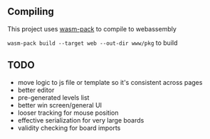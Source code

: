 ## Compiling

This project uses [wasm-pack](https://rustwasm.github.io/docs/wasm-pack/) to compile to webassembly

`wasm-pack build --target web --out-dir www/pkg` to build


## TODO

- move logic to js file or template so it's consistent across pages
- better editor
- pre-generated levels list
- better win screen/general UI
- looser tracking for mouse position
- effective serialization for very large boards
- validity checking for board imports
